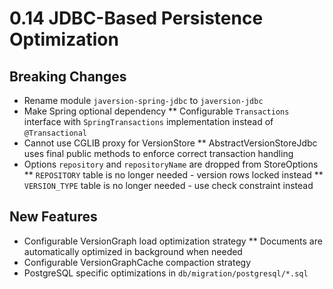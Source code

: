 0.14 JDBC-Based Persistence Optimization
========================================

Breaking Changes
----------------
* Rename module `javersion-spring-jdbc` to `javersion-jdbc` 
* Make Spring optional dependency
** Configurable `Transactions` interface with `SpringTransactions` implementation instead of `@Transactional` 
* Cannot use CGLIB proxy for VersionStore
** AbstractVersionStoreJdbc uses final public methods to enforce correct transaction handling
* Options `repository` and `repositoryName` are dropped from StoreOptions
** `REPOSITORY` table is no longer needed - version rows locked instead
** `VERSION_TYPE` table is no longer needed - use check constraint instead

New Features
------------
* Configurable VersionGraph load optimization strategy
** Documents are automatically optimized in background when needed
* Configurable VersionGraphCache compaction strategy
* PostgreSQL specific optimizations in `db/migration/postgresql/*.sql`
